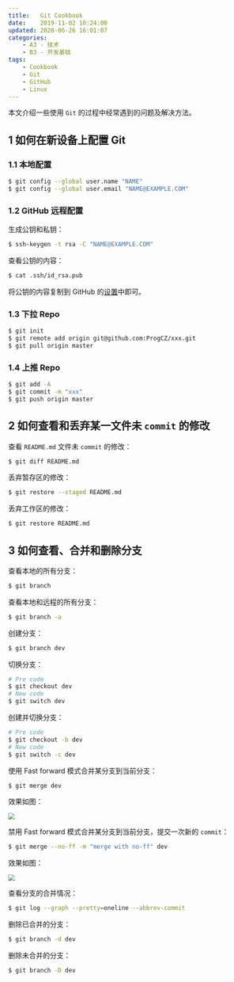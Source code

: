 ```yaml
---
title:   Git Cookbook
date:    2019-11-02 10:24:00
updated: 2020-06-26 16:01:07
categories:
    - A3 - 技术
    - B3 - 开发基础
tags:
    - Cookbook
    - Git
    - GitHub
    - Linux
---
```


本文介绍一些使用 `Git` 的过程中经常遇到的问题及解决方法。

<!-- more -->

## 1 如何在新设备上配置 Git

### 1.1 本地配置

```bash
$ git config --global user.name "NAME"
$ git config --global user.email "NAME@EXAMPLE.COM"
```

### 1.2 GitHub 远程配置

生成公钥和私钥：

```bash
$ ssh-keygen -t rsa -C "NAME@EXAMPLE.COM"
```

查看公钥的内容：

```bash
$ cat .ssh/id_rsa.pub
```

将公钥的内容复制到 GitHub 的[设置](https://github.com/settings/keys)中即可。

### 1.3 下拉 Repo

```bash
$ git init
$ git remote add origin git@github.com:ProgCZ/xxx.git
$ git pull origin master
```

### 1.4 上推 Repo

```bash
$ git add -A
$ git commit -m "xxx"
$ git push origin master
```

## 2 如何查看和丢弃某一文件未 `commit` 的修改

查看 `README.md` 文件未 `commit` 的修改：

```bash
$ git diff README.md
```

丢弃暂存区的修改：

```bash
$ git restore --staged README.md
```

丢弃工作区的修改：

```bash
$ git restore README.md
```

## 3 如何查看、合并和删除分支

查看本地的所有分支：

```bash
$ git branch
```

查看本地和远程的所有分支：

```bash
$ git branch -a
```

创建分支：

```bash
$ git branch dev
```

切换分支：

```bash
# Pre code
$ git checkout dev
# New code
$ git switch dev
```

创建并切换分支：

```bash
# Pre code
$ git checkout -b dev
# New code
$ git switch -c dev
```

使用 Fast forward 模式合并某分支到当前分支：

```bash
$ git merge dev
```

效果如图：

<img src="https://cdn.jsdelivr.net/gh/ProgCZ/image-cloud-a@master/2020/03/00.png" style="zoom:80%"/>

禁用 Fast forward 模式合并某分支到当前分支，提交一次新的 `commit`：

```bash
$ git merge --no-ff -m "merge with no-ff" dev
```

效果如图：

<img src="https://cdn.jsdelivr.net/gh/ProgCZ/image-cloud-a@master/2020/03/01.png" style="zoom:80%"/>

查看分支的合并情况：

```bash
$ git log --graph --pretty=oneline --abbrev-commit
```

删除已合并的分支：

```bash
$ git branch -d dev
```

删除未合并的分支：

```bash
$ git branch -D dev
```
